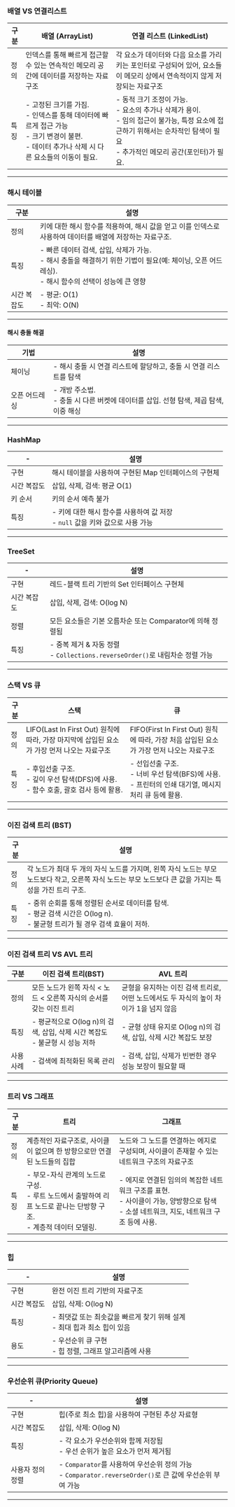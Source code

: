 ### 배열 VS 연결리스트

| 구분 | 배열 (ArrayList)                                                                                                                                | 연결 리스트 (LinkedList)                                                                                                                                                       |
| ---- | ----------------------------------------------------------------------------------------------------------------------------------------------- | ------------------------------------------------------------------------------------------------------------------------------------------------------------------------------ |
| 정의 | 인덱스를 통해 빠르게 접근할 수 있는 연속적인 메모리 공간에 데이터를 저장하는 자료구조                                                           | 각 요소가 데이터와 다음 요소를 가리키는 포인터로 구성되어 있어, 요소들이 메모리 상에서 연속적이지 않게 저장되는 자료구조                                                       |
| 특징 | - 고정된 크기를 가짐.<br>- 인덱스를 통해 데이터에 빠르게 접근 가능<br>- 크기 변경이 불편.<br>- 데이터 추가나 삭제 시 다른 요소들의 이동이 필요. | - 동적 크기 조정이 가능.<br>- 요소의 추가나 삭제가 용이.<br>- 임의 접근이 불가능, 특정 요소에 접근하기 위해서는 순차적인 탐색이 필요<br>- 추가적인 메모리 공간(포인터)가 필요. |

---

### 해시 테이블

| 구분        | 설명                                                                                                                                                 |
| ----------- | ---------------------------------------------------------------------------------------------------------------------------------------------------- |
| 정의        | 키에 대한 해시 함수를 적용하여, 해시 값을 얻고 이를 인덱스로 사용하여 데이터를 배열에 저장하는 자료구조.                                             |
| 특징        | - 빠른 데이터 검색, 삽입, 삭제가 가능.<br>- 해시 충돌을 해결하기 위한 기법이 필요(예: 체이닝, 오픈 어드레싱).<br>- 해시 함수의 선택이 성능에 큰 영향 |
| 시간 복잡도 | - 평균: O(1) <br>- 최악: O(N)                                                                                                                        |

---

#### 해시 충돌 해결

| 기법          | 설명                                                                                     |
| ------------- | ---------------------------------------------------------------------------------------- |
| 체이닝        | - 해시 충돌 시 연결 리스트에 할당하고, 충돌 시 연결 리스트를 탐색                        |
| 오픈 어드레싱 | - 개방 주소법. <br> - 충돌 시 다른 버켓에 데이터를 삽입. 선형 탐색, 제곱 탐색, 이중 해싱 |

---

### HashMap

| -           | 설명                                                                            |
| ----------- | ------------------------------------------------------------------------------- |
| 구현        | 해시 테이블을 사용하여 구현된 Map 인터페이스의 구현체                           |
| 시간 복잡도 | 삽입, 삭제, 검색: 평균 O(1)                                                     |
| 키 순서     | 키의 순서 예측 불가                                                             |
| 특징        | - 키에 대한 해시 함수를 사용하여 값 저장<br>- `null` 값을 키와 값으로 사용 가능 |

---

### TreeSet

| -           | 설명                                                                           |
| ----------- | ------------------------------------------------------------------------------ |
| 구현        | 레드-블랙 트리 기반의 Set 인터페이스 구현체                                    |
| 시간 복잡도 | 삽입, 삭제, 검색: O(log N)                                                     |
| 정렬        | 모든 요소들은 기본 오름차순 또는 Comparator에 의해 정렬됨                      |
| 특징        | - 중복 제거 & 자동 정렬<br>- `Collections.reverseOrder()`로 내림차순 정렬 가능 |

---

### 스택 VS 큐

| 구분 | 스택                                                                                       | 큐                                                                                                     |
| ---- | ------------------------------------------------------------------------------------------ | ------------------------------------------------------------------------------------------------------ |
| 정의 | LIFO(Last In First Out) 원칙에 따라, 가장 마지막에 삽입된 요소가 가장 먼저 나오는 자료구조 | FIFO(First In First Out) 원칙에 따라, 가장 처음 삽입된 요소가 가장 먼저 나오는 자료구조                |
| 특징 | - 후입선출 구조.<br>- 깊이 우선 탐색(DFS)에 사용.<br>- 함수 호출, 괄호 검사 등에 활용.     | - 선입선출 구조.<br>- 너비 우선 탐색(BFS)에 사용.<br>- 프린터의 인쇄 대기열, 메시지 처리 큐 등에 활용. |

---

### 이진 검색 트리 (BST)

| 구분 | 설명                                                                                                                                                   |
| ---- | ------------------------------------------------------------------------------------------------------------------------------------------------------ |
| 정의 | 각 노드가 최대 두 개의 자식 노드를 가지며, 왼쪽 자식 노드는 부모 노드보다 작고, 오른쪽 자식 노드는 부모 노드보다 큰 값을 가지는 특성을 가진 트리 구조. |
| 특징 | - 중위 순회를 통해 정렬된 순서로 데이터를 탐색.<br>- 평균 검색 시간은 O(log n).<br>- 불균형 트리가 될 경우 검색 효율이 저하.                           |

---

### 이진 검색 트리 VS AVL 트리

| 구분      | 이진 검색 트리(BST)                                                           | AVL 트리                                                                              |
| --------- | ----------------------------------------------------------------------------- | ------------------------------------------------------------------------------------- |
| 정의      | 모든 노드가 왼쪽 자식 < 노드 < 오른쪽 자식의 순서를 갖는 이진 트리            | 균형을 유지하는 이진 검색 트리로, 어떤 노드에서도 두 자식의 높이 차이가 1을 넘지 않음 |
| 특징      | - 평균적으로 O(log n)의 검색, 삽입, 삭제 시간 복잡도<br>- 불균형 시 성능 저하 | - 균형 상태 유지로 O(log n)의 검색, 삽입, 삭제 시간 복잡도 보장                       |
| 사용 사례 | - 검색에 최적화된 목록 관리                                                   | - 검색, 삽입, 삭제가 빈번한 경우 성능 보장이 필요할 때                                |

---

### 트리 VS 그래프

| 구분 | 트리                                                                                                                   | 그래프                                                                                                                                     |
| ---- | ---------------------------------------------------------------------------------------------------------------------- | ------------------------------------------------------------------------------------------------------------------------------------------ |
| 정의 | 계층적인 자료구조로, 사이클이 없으며 한 방향으로만 연결된 노드들의 집합                                                | 노드와 그 노드를 연결하는 에지로 구성되며, 사이클이 존재할 수 있는 네트워크 구조의 자료구조                                                |
| 특징 | - 부모-자식 관계의 노드로 구성.<br>- 루트 노드에서 출발하여 리프 노드로 끝나는 단방향 구조.<br>- 계층적 데이터 모델링. | - 에지로 연결된 임의의 복잡한 네트워크 구조를 표현.<br>- 사이클이 가능, 양방향으로 탐색<br>- 소셜 네트워크, 지도, 네트워크 구조 등에 사용. |

---

### 힙

| -           | 설명                                                                       |
| ----------- | -------------------------------------------------------------------------- |
| 구현        | 완전 이진 트리 기반의 자료구조                                             |
| 시간 복잡도 | 삽입, 삭제: O(log N)                                                       |
| 특징        | - 최댓값 또는 최솟값을 빠르게 찾기 위해 설계<br>- 최대 힙과 최소 힙이 있음 |
| 용도        | - 우선순위 큐 구현<br>- 힙 정렬, 그래프 알고리즘에 사용                    |

---

### 우선순위 큐(Priority Queue)

| -                | 설명                                                                                                       |
| ---------------- | ---------------------------------------------------------------------------------------------------------- |
| 구현             | 힙(주로 최소 힙)을 사용하여 구현된 추상 자료형                                                             |
| 시간 복잡도      | 삽입, 삭제: O(log N)                                                                                       |
| 특징             | - 각 요소가 우선순위와 함께 저장됨<br>- 우선 순위가 높은 요소가 먼저 제거됨                                |
| 사용자 정의 정렬 | - `Comparator`를 사용하여 우선순위 정의 가능<br>- `Comparator.reverseOrder()`로 큰 값에 우선순위 부여 가능 |

---
